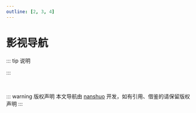 ```yaml
---
outline: [2, 3, 4]
---
```

<script setup>
import { AI_DATA } from './data/ai'
</script>


# 影视导航

::: tip 说明

:::

<MNavLinks v-for="{title, items} in AI_DATA" :title="title" :items="items"/>


<br />

::: warning 版权声明
本文导航由 [nanshuo](https://github.com/nanshuo0814) 开发，如有引用、借鉴的请保留版权声明
:::
